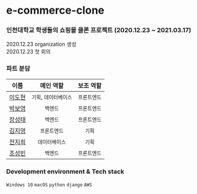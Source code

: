 # e-commerce-clone
### 인천대학교 학생들의 쇼핑몰 클론 프로젝트 (2020.12.23 ~ 2021.03.17)   
2020.12.23 organization 생성   
2020.12.23 첫 회의   
   
### 파트 분담   
| 이름  |  메인 역할  | 보조 역할 |
|:----:|:-------:|:-------:|
| [이도현](https://github.com/ksmfou98) | `기획`, `데이터베이스` | `프론트엔드` |
| [박보영](https://github.com/boyouth) | `백엔드` | `프론트엔드` |
| [장성태](https://github.com/mungiyo) | `백엔드` | `프론트엔드` |
| [김지영](https://github.com/Jeong-jeong)  | `프론트엔드` | `기획` |
| [전지희](https://github.com/GHeeJeon)  | `데이터베이스` | `기획` |
| [조성빈](https://github.com/hseol)  | `백엔드` | `프론트엔드` |   
   
### Development environment & Tech stack   
`Windows 10` `macOS` `python` `django` `AWS`
